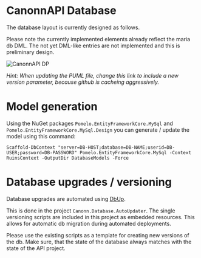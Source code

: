 # CanonnAPI Database

The database layout is currently designed as follows.

Please note the currently implemented elements already reflect the maria db DML. The not yet DML-like entries are not implemented and this is preliminary design.

![CanonnAPI DP](http://www.plantuml.com/plantuml/svg/7St13S8m3030VwU00OW5JoH44PCajjLQIfqejjlrgNZUwsRpF3osEbr5iGPnZ7fPtRiz0KO-qYA-HWdZWKsTrHEs3J1hKxqP2YioVF_yT07YdMlhG0tjXCcYG0L6Y1gLrC_glR_kZsbcfHC_.svg)

_Hint: When updating the PUML file, change this link to include a new version parameter, because github is cacheing aggressively._

# Model generation

Using the NuGet packages `Pomelo.EntityFrameworkCore.MySql` and `Pomelo.EntityFrameworkCore.MySql.Design` you can generate / update the model using this command:

```
Scaffold-DbContext "server=DB-HOST;database=DB-NAME;userid=DB-USER;password=DB-PASSWORD" Pomelo.EntityFrameworkCore.MySql -Context RuinsContext -OutputDir DatabaseModels -Force
```

# Database upgrades / versioning

Database upgrades are automated using [DbUp](https://github.com/DbUp/DbUp).

This is done in the project `Canonn.Database.AutoUpdater`. The single versioning scripts are included in this project as embedded resources. This allows for automatic db migration during automated deployments.

Please use the existing scripts as a template for creating new versions of the db.
Make sure, that the state of the database always matches with the state of the API project.
